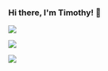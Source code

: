### Hi there, I'm Timothy! 👋

![](http://github-profile-summary-cards.vercel.app/api/cards/profile-details?username=timneam&theme=nightowl)

![](http://github-profile-summary-cards.vercel.app/api/cards/repos-per-language?username=timneam&theme=nightowl)

![](http://github-profile-summary-cards.vercel.app/api/cards/most-commit-language?username=timneam&theme=nightowl)



<!--
**timneam/timneam** is a ✨ _special_ ✨ repository because its `README.md` (this file) appears on your GitHub profile.

Here are some ideas to get you started:

- 🔭 I’m currently working on ...
- 🌱 I’m currently learning ...
- 👯 I’m looking to collaborate on ...
- 🤔 I’m looking for help with ...
- 💬 Ask me about ...
- 📫 How to reach me: ...
- 😄 Pronouns: ...
- ⚡ Fun fact: ...
-->
